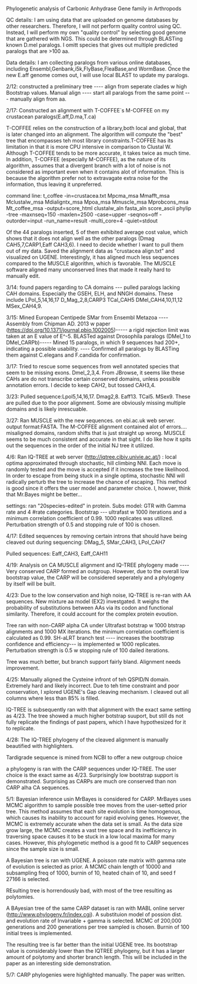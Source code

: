 Phylogenetic analysis of Carbonic Anhydrase Gene family in Arthropods

QC details: I am using data that are uploaded on genome databases by other researchers. Therefore, I will not perform quality control using QC. Instead, I will perform my own "quality control" by selecting good genome that are gathered with NGS. This could be determined through BLASTing known D.mel paralogs. I omitt species that gives out multiple predicted paralogs that are >100 aa. 

Data details: I am collecting paralogs from various online databases, including Ensembl,Genbank,i5k,FlyBase,FleaBase,and WormBase. Once the new E.aff genome comes out, I will use local BLAST to update my paralogs. 

2/12:
constructed a preliminary tree ---- align from seperate clades w high Bootstrap values. 
Manual align ---- start all paralogs from the same point --- manually align from aa.

2/17:
Constructed an alignment with T-COFFEE`s M-COFFEE on my crustacean paralogs(E.aff,D.ma,T.ca)

T-COFFEE relies on the construction of a library,both local and global, that is later changed into an alignment. The algorithm will compute the "best" tree that encompasses teh most library constraints.T-COFFEE has its limitation in that it is more CPU intensive in comparison to Clustal W. Although T-COFFEE tends to be more accurate, it takes twice as much time. In addition, T-COFFEE (especially M-COFFEE), as the nature of its algorithm, assumes that a divergent branch with a lot of noise is not considered as important even when it contains alot of information. This is because the algorithm prefer not to extravagate extra noise for the information, thus leaving it unpreferred.  

command line: t_coffee -in=crustacea.txt Mpcma_msa Mmafft_msa Mclustalw_msa Mdialigntx_msa Mpoa_msa Mmuscle_msa Mprobcons_msa Mt_coffee_msa -output=score_html clustalw_aln fasta_aln score_ascii phylip -tree -maxnseq=150 -maxlen=2500 -case=upper -seqnos=off -outorder=input -run_name=result -multi_core=4 -quiet=stdout

Of the 44 paralogs inserted, 5 of them exhibited average cost value, which shows that it does not align well as the other paralogs (Dmag CAH5,7,CARP1,Eaff CAH3,6). I need to decide whether I want to pull them out of my data. Saved the alignment data as "crustacea align.txt" and visualized on UGENE. Interestingly, it has aligned much less sequences compared to the MUSCLE algorithm, which is favorable. The MUSCLE software aligned many unconserved lines that made it really hard to manually edit. 

3/14:
found papers regarding to CA domains --- pulled paralogs lacking CAH domains. Especially the GSEH, ELH, and NNGH domains. These include  LPol_5,14,16,17 D_Mag_2,8,CARP3 TCal_CAH5 DMel_CAH4,10,11,12 MSex_CAH4,9. 

3/15: 
Mined European Centipede SMar from Ensembl Metazoa ---- Assembly from Chipman AD. 2013 w paper (https://doi.org/10.1371/journal.pbio.1002005)----- a rigid rejection limit was taken at an E value of E^-5. BLASTed against Drosophila paralogs (DMel_1 to DMel_CARPb)----- Mined  15 paralogs, in which 9 sequences had 200+, indicating a possible usability. ---- Confirmed all paralogs by BLASTing them against C.elegans and F.candida for confirmation.

3/17:
Tried to rescue some sequences from well annotated species that seem to be missing exons. Dmel_2,3,4. From JBrowse, it seems like these CAHs are do not transcribe certain conserved domains, unless possible annotation errors. I decide to keep CAH2, but tossed CAH3,4.

3/23:
Pulled sequence:Lpol5,14,16,17. Dmag2,8. Eaff13. TCal5. MSex9. These are pulled due to the poor alignment. Some are obviously missing multiple domains and is likely inrescuable. 

3/27:
Ran MUSCLE with the new sequences. on ebi.ac.uk web server. output format:FASTA. The M-COFFEE alignment contained alot of errors.... misaligned domains, random shifts that is just straight up wrong. MUSCLE seems to be much consistent and accurate in that sight. I do like how it spits out the sequences in the order of the initial NJ tree it utilized.

4/6:
Ran IQ-TREE at web server (http://iqtree.cibiv.univie.ac.at/) : local optima approximated through stochastic, hill climbing NNI. Each move is randomly tested and the move is accepted if it increases the tree likelihood. In order to escape from being stuck in a single optima, stochastic NNI will radically perturb the tree to increase the chance of escaping. This method is good since it offers the user model and parameter choice. I, howver, think that Mr.Bayes might be better...

settings: ran "20species-edited" in protein. Subs model: GTR with Gamma rate and 4 #rate categories. Bootstrap --- ultrafast w 1000 iterations and a minimum correlation coefficient of 0.99. 1000 replicates was utilized. Perturbation strength of 0.5 and stopping rule of 100 is chosen. 

4/17:
Edited sequences by removing certain introns that should have being cleaved out during sequencing: DMag_5, SMar_CAH3, LPol_CAH7

Pulled sequences: Eaff_CAH3, Eaff_CAH11

4/19:
Analysis on CA MUSCLE alignment and IQ-TREE phylogeny made ---- Very conserved CARP formed an outgroup. However, due to the overall low bootstrap value, the CARP will be considered seperately and a phylogeny by itself will be built.

4/23:
Due to the low conservation and high noise, IQ-TREE is re-ran with AA sequences. New mixture aa model (EX2) investgated. It weighs the probability of substitutions between AAs via its codon and functional similarity. Therefore, it could account for the complex protein evoution.

Tree ran with non-CARP alpha CA under Ultrafast botstrap w 1000 btstrap alignments and 1000 MX iterations. the minimum correlation coefficient is calculated as 0.99. SH-aLRT branch test ---- increases the bootstrap confidence and efficiency--- is implemented w 1000 replicates. Perturbation strength is 0.5 w stopping rule of 100 dailed iterations. 

Tree was much better, but branch support fairly bland. Alignment needs improvement.

4/25:
Manually aligned the Cysteine infront of teh QSPID/N domain. Extremely hard and likely incorrect. Due to teh time constraint and poor conservation, I xplored UGENE's Gap cleaving mechanism. I cleaved out all columns where less than 85% is filled. 

IQ-TREE is subsequently ran with that alignment with the exact same setting as 4/23. The tree showed a much higher botstrap suuport, but still ds not fully replicate the findings of past papers, which I have hypothesized for it to replicate.

4/28:
The IQ-TREE phylogeny of the cleaved alignment is manually beautified with highlighters. 

Tardigrade sequence is mined from NCBI to offer a new outgroup choice

a phylogeny is ran with the CARP sequences under IQ-TREE. The user choice is the exact same as 4/23. Surprisingly low bootstrap support is demonstrated. Surprising as CARPs are much ore conserved than non CARP alha CA sequences. 

5/1:
Bayesian inference usin MrBayes is considered for CARP. MrBayes uses MCMC algorithm to sample possible tree moves from the user-setted prior tree. This method assumes that each site evolution is time homogenous, which causes its inability to account for rapid evolving genes. However, the MCMC is extremely accurate when the data set is small. As the data size grow large, the MCMC creates a vast tree space and its inefficiency in traversing space causes it to be stuck in a low local maxima for many cases. However, this phylogenetic method is a good fit to CARP sequences since the sample size is small.

A Bayesian tree is ran with UGENE. A poisson rate matrix with gamma rate of evolution is selected as prior. A MCMC chain length of 10000 and subsampling freq of 1000, burnin of 10, heated chain of 10, and seed f 27166 is selected.

REsulting tree is horrendously bad, with most of the tree resulting as polytomies.

A BAyesian tree of the same CARP dataset is ran with MABL online server (http://www.phylogeny.fr/index.cgi). A substituion model of possion dist. and evolution rate of Invariable + gamma is selected. MCMC of 200,000 generations and 200 generations per tree sampled is chosen. Burnin of 100 initial trees is implemented. 

The resulting tree is far better than the initial UGENE tree. Its bootstrap value is considerably lower than the IQTREE phylogeny, but it has a larger amount of polytomy and shorter branch length. This will be included in the paper as an interesting side demonstration. 

5/7:
CARP phylogenies were highlighted manually. The paper was written.
